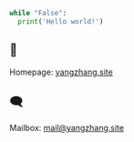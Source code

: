 ```python
while "False":
  print('Hello world!')
```

##  👋
Homepage: [yangzhang.site](https://yangzhang.site)

## 🗨 
Mailbox: [mail@yangzhang.site](mailto:mail@yangzhang.site)
